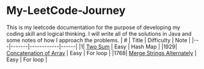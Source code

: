# My-LeetCode-Journey
This is my leetcode documentation for the purpose of developing my coding skill and logical thinking. I will write all of the solutions in Java and some notes of how I approach the problems. 
| # | Title | Difficulty | Note |
|---|-------|------------|------|
|1| [Two Sum](https://leetcode.com/problems/two-sum/) | Easy | Hash Map |
|1929| [Concatenation of Array](https://leetcode.com/problems/concatenation-of-array/) | Easy | For loop |
|1768| [Merge Strings Alternately](https://leetcode.com/problems/merge-strings-alternately/) | Easy | For loop |

